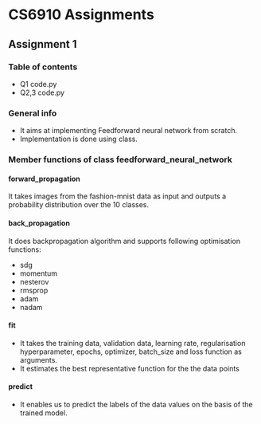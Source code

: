 # CS6910 Assignments
## Assignment 1

### Table of contents
* Q1 code.py
* Q2,3 code.py

### General info
* It aims at implementing Feedforward neural network from scratch.
* Implementation is done using class.

### Member functions of class feedforward_neural_network
#### forward_propagation
It takes images from the fashion-mnist data as input and outputs a probability distribution over the 10 classes.
#### back_propagation
It does backpropagation algorithm and supports following optimisation functions:
* sdg
* momentum
* nesterov
* rmsprop
* adam
* nadam
#### fit
* It takes the training data, validation data, learning rate, regularisation hyperparameter, epochs, optimizer, batch_size and loss function as arguments.
* It estimates the best representative function for the the data points
#### predict
* It enables us to predict the labels of the data values on the basis of the trained model. 
